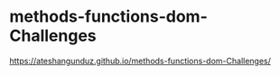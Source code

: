 # methods-functions-dom-Challenges

https://ateshangunduz.github.io/methods-functions-dom-Challenges/
